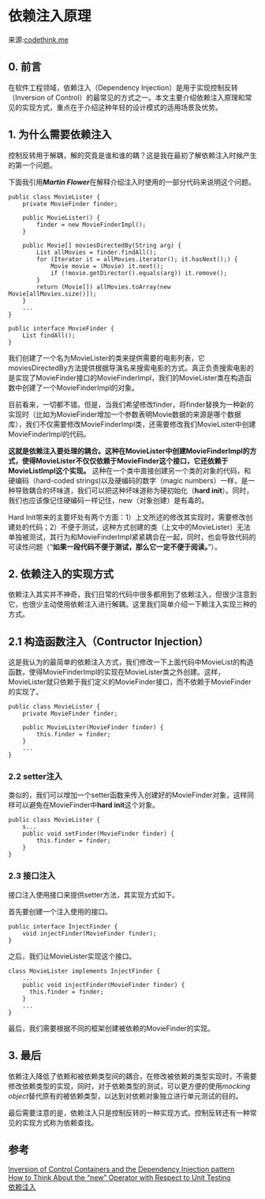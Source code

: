 # 依赖注入原理

来源:[codethink.me](http://codethink.me/2015/08/01/dependency-injection-theory/)

## 0. 前言

在软件工程领域，依赖注入（Dependency Injection）是用于实现控制反转（Inversion of Control）的最常见的方式之一。本文主要介绍依赖注入原理和常见的实现方式，重点在于介绍这种年轻的设计模式的适用场景及优势。

## 1. 为什么需要依赖注入
控制反转用于解耦，解的究竟是谁和谁的耦？这是我在最初了解依赖注入时候产生的第一个问题。

下面我引用***Martin Flower***在解释介绍注入时使用的一部分代码来说明这个问题。

```
public class MovieLister {
    private MovieFinder finder;

    public MovieLister() {
        finder = new MovieFinderImpl();
    }
    
    public Movie[] moviesDirectedBy(String arg) {
        List allMovies = finder.findAll();
        for (Iterator it = allMovies.iterator(); it.hasNext();) {
            Movie movie = (Movie) it.next();
            if (!movie.getDirector().equals(arg)) it.remove();
        }
        return (Movie[]) allMovies.toArray(new Movie[allMovies.size()]);
    }
    ...
}
```

```
public interface MovieFinder {
    List findAll();
}
```

我们创建了一个名为MovieLister的类来提供需要的电影列表，它moviesDirectedBy方法提供根据导演名来搜索电影的方式。真正负责搜索电影的是实现了MovieFinder接口的MovieFinderImpl，我们的MovieLister类在构造函数中创建了一个MovieFinderImpl的对象。

目前看来，一切都不错。但是，当我们希望修改finder，将finder替换为一种新的实现时（比如为MovieFinder增加一个参数表明Movie数据的来源是哪个数据库），我们不仅需要修改MovieFinderImpl类，还需要修改我们MovieLister中创建MovieFinderImpl的代码。

**这就是依赖注入要处理的耦合。这种在MovieLister中创建MovieFinderImpl的方式，使得MovieLister不仅仅依赖于MovieFinder这个接口，它还依赖于MovieListImpl这个实现。** 这种在一个类中直接创建另一个类的对象的代码，和硬编码（hard-coded strings)以及硬编码的数字（magic numbers）一样，是一种导致耦合的坏味道，我们可以把这种坏味道称为硬初始化（**hard init**）。同时，我们也应该像记住硬编码一样记住，new（对象创建）是有毒的。

Hard Init带来的主要坏处有两个方面：1）上文所述的修改其实现时，需要修改创建处的代码；2）不便于测试，这种方式创建的类（上文中的MovieLister）无法单独被测试，其行为和MovieFinderImpl紧紧耦合在一起，同时，也会导致代码的可读性问题（“**如果一段代码不便于测试，那么它一定不便于阅读。**”）。

## 2. 依赖注入的实现方式
依赖注入其实并不神奇，我们日常的代码中很多都用到了依赖注入，但很少注意到它，也很少主动使用依赖注入进行解耦。这里我们简单介绍一下赖注入实现三种的方式。

## 2.1 构造函数注入（Contructor Injection）

这是我认为的最简单的依赖注入方式，我们修改一下上面代码中MovieList的构造函数，使得MovieFinderImpl的实现在MovieLister类之外创建。这样，MovieLister就只依赖于我们定义的MovieFinder接口，而不依赖于MovieFinder的实现了。

```
public class MovieLister {
    private MovieFinder finder;

    public MovieLister(MovieFinder finder) {
        this.finder = finder;
    }
    ...
}
```

### 2.2 setter注入

类似的，我们可以增加一个setter函数来传入创建好的MovieFinder对象，这样同样可以避免在MovieFinder中**hard init**这个对象。

```
public class MovieLister {
    s...
    public void setFinder(MovieFinder finder) {
        this.finder = finder;
    }
}
```

### 2.3 接口注入

接口注入使用接口来提供setter方法，其实现方式如下。

首先要创建一个注入使用的接口。

```
public interface InjectFinder {
    void injectFinder(MovieFinder finder);
}
```

之后，我们让MovieLister实现这个接口。

```
class MovieLister implements InjectFinder {
    ...
    public void injectFinder(MovieFinder finder) {
      this.finder = finder;
    }
    ...
}
```

最后，我们需要根据不同的框架创建被依赖的MovieFinder的实现。

## 3. 最后

依赖注入降低了依赖和被依赖类型间的耦合，在修改被依赖的类型实现时，不需要修改依赖类型的实现，同时，对于依赖类型的测试，可以更方便的使用*mocking object*替代原有的被依赖类型，以达到对依赖对象独立进行单元测试的目的。

最后需要注意的是，依赖注入只是控制反转的一种实现方式。控制反转还有一种常见的实现方式称为依赖查找。

## 参考
[Inversion of Control Containers and the Dependency Injection pattern](http://martinfowler.com/articles/injection.html)<br/>
[How to Think About the “new” Operator with Respect to Unit Testing](http://googletesting.blogspot.jp/2008/07/how-to-think-about-new-operator-with.html)<br/>
[依赖注入](https://github.com/android-cn/blog/tree/master/java/dependency-injection)<br/>